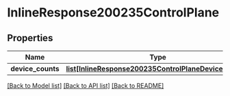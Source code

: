 # InlineResponse200235ControlPlane

## Properties
Name | Type | Description | Notes
------------ | ------------- | ------------- | -------------
**device_counts** | [**list[InlineResponse200235ControlPlaneDeviceCounts]**](InlineResponse200235ControlPlaneDeviceCounts.md) |  | [optional] 

[[Back to Model list]](../README.md#documentation-for-models) [[Back to API list]](../README.md#documentation-for-api-endpoints) [[Back to README]](../README.md)

